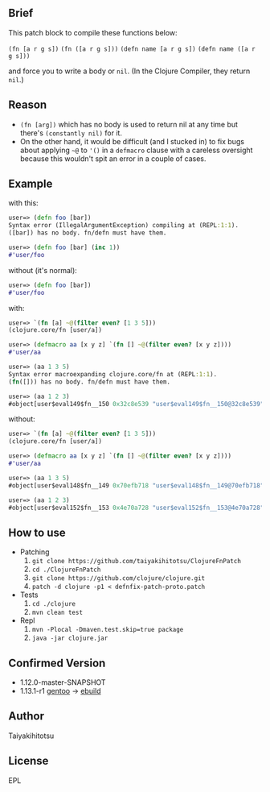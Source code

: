 ## Brief
This patch block to compile these functions below:

`(fn [a r g s])`
`(fn ([a r g s]))`
`(defn name [a r g s])`
`(defn name ([a r g s]))`

and force you to write a body or `nil`.
(In the Clojure Compiler, they return `nil`.)



## Reason
* `(fn [arg])` which has no body is used to return nil at any time but there's `(constantly nil)` for it.
* On the other hand, it would be difficult (and I stucked in) to fix bugs about applying `~@` to `'()` in a `defmacro` clause with a careless oversight because this wouldn't spit an error in a couple of cases.



## Example

with this:
```clojure
user=> (defn foo [bar])
Syntax error (IllegalArgumentException) compiling at (REPL:1:1).
([bar]) has no body. fn/defn must have them.

user=> (defn foo [bar] (inc 1))
#'user/foo
```

without (it's normal):
```clojure
user=> (defn foo [bar]) 
#'user/foo
```

with:
```clojure
user=> `(fn [a] ~@(filter even? [1 3 5]))
(clojure.core/fn [user/a])

user=> (defmacro aa [x y z] `(fn [] ~@(filter even? [x y z])))
#'user/aa

user=> (aa 1 3 5)
Syntax error macroexpanding clojure.core/fn at (REPL:1:1).
(fn([])) has no body. fn/defn must have them.

user=> (aa 1 2 3)
#object[user$eval149$fn__150 0x32c8e539 "user$eval149$fn__150@32c8e539"]
```

without:
```clojure
user=> `(fn [a] ~@(filter even? [1 3 5])) 
(clojure.core/fn [user/a])

user=> (defmacro aa [x y z] `(fn [] ~@(filter even? [x y z])))
#'user/aa

user=> (aa 1 3 5)
#object[user$eval148$fn__149 0x70efb718 "user$eval148$fn__149@70efb718"]

user=> (aa 1 2 3)
#object[user$eval152$fn__153 0x4e70a728 "user$eval152$fn__153@4e70a728"]

```



## How to use
* Patching
  1. `git clone https://github.com/taiyakihitotsu/ClojureFnPatch`
  2. `cd ./ClojureFnPatch`
  3. `git clone https://github.com/clojure/clojure.git`
  4. `patch -d clojure -p1 < defnfix-patch-proto.patch`
* Tests 
  1. `cd ./clojure`
  2. `mvn clean test`
* Repl
  1. `mvn -Plocal -Dmaven.test.skip=true package`
  2. `java -jar clojure.jar`



## Confirmed Version
- 1.12.0-master-SNAPSHOT
- 1.13.1-r1 [gentoo](https://gitweb.gentoo.org/repo/gentoo.git/tree/dev-lang/clojure/clojure-1.11.3-r1.ebuild) -> [ebuild](https://github.com/taiyakihitotsu/ClojureFnPatch)



## Author
Taiyakihitotsu



## License
EPL
